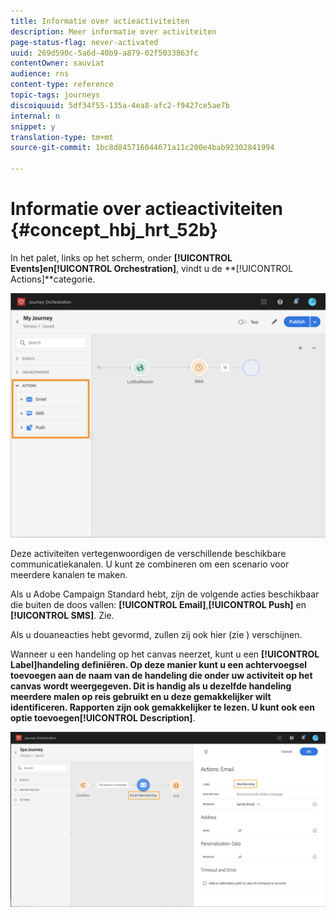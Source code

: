 ```yaml
---
title: Informatie over actieactiviteiten
description: Meer informatie over activiteiten
page-status-flag: never-activated
uuid: 269d590c-5a6d-40b9-a879-02f5033863fc
contentOwner: sauviat
audience: rns
content-type: reference
topic-tags: journeys
discoiquuid: 5df34f55-135a-4ea8-afc2-f9427ce5ae7b
internal: n
snippet: y
translation-type: tm+mt
source-git-commit: 1bc8d845716044671a11c200e4bab92302841994

---
```



# Informatie over actieactiviteiten {#concept_hbj_hrt_52b}

In het palet, links op het scherm, onder **[!UICONTROL Events]**en**[!UICONTROL Orchestration]**, vindt u de **[!UICONTROL Actions]**categorie.

![](../assets/journey58.png)

Deze activiteiten vertegenwoordigen de verschillende beschikbare communicatiekanalen. U kunt ze combineren om een scenario voor meerdere kanalen te maken.

Als u Adobe Campaign Standard hebt, zijn de volgende acties beschikbaar die buiten de doos vallen: **[!UICONTROL Email]**,**[!UICONTROL Push]** en **[!UICONTROL SMS]**. Zie[](../building-journeys/using-adobe-campaign-actions.md).

Als u douaneacties hebt gevormd, zullen zij ook hier (zie [](../building-journeys/using-custom-actions.md)) verschijnen.

Wanneer u een handeling op het canvas neerzet, kunt u een **[!UICONTROL Label]**handeling definiëren. Op deze manier kunt u een achtervoegsel toevoegen aan de naam van de handeling die onder uw activiteit op het canvas wordt weergegeven. Dit is handig als u dezelfde handeling meerdere malen op reis gebruikt en u deze gemakkelijker wilt identificeren. Rapporten zijn ook gemakkelijker te lezen. U kunt ook een optie toevoegen**[!UICONTROL Description]**.

![](../assets/journey59bis.png)
